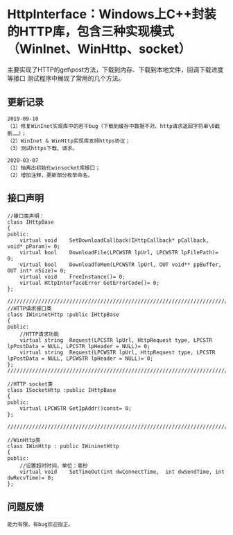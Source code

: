 # HttpInterface：Windows上C++封装的HTTP库，包含三种实现模式（WinInet、WinHttp、socket）  

主要实现了HTTP的get\post方法，下载到内存、下载到本地文件，回调下载进度等接口  测试程序中展现了常用的几个方法。 

## 更新记录
	2019-09-10
	（1）修复WinInet实现库中的若干bug（下载到缓存中数据不对、http请求返回字符串\0截断……）；
	（2）WinInet & WinHttp实现库支持https协议；
	（3）测试https下载、请求。

	2020-03-07
	（1）抽离出初始化winsocket库接口；
	（2）增加注释，更新部分枚举命名。


## 接口声明
	//接口类声明：  
	class IHttpBase  
	{  
	public:  
		virtual void	SetDownloadCallback(IHttpCallback* pCallback, void* pParam)= 0;  
		virtual bool	DownloadFile(LPCWSTR lpUrl, LPCWSTR lpFilePath)= 0;  
		virtual bool	DownloadToMem(LPCWSTR lpUrl, OUT void** ppBuffer, OUT int* nSize)= 0;
		virtual void	FreeInstance()= 0;
		virtual HttpInterfaceError GetErrorCode()= 0;
	};

	////////////////////////////////////////////////////////////////////////////////////
	//HTTP请求接口类
	class IWininetHttp :public IHttpBase
	{
	public:
		//HTTP请求功能
		virtual string	Request(LPCSTR lpUrl, HttpRequest type, LPCSTR lpPostData = NULL, LPCSTR lpHeader = NULL)= 0;
		virtual string	Request(LPCWSTR lpUrl, HttpRequest type, LPCSTR lpPostData = NULL, LPCWSTR lpHeader = NULL)= 0;
	};
	///////////////////////////////////////////////////////////////////////////////////////

	//HTTP socket类
	class ISocketHttp :public IHttpBase
	{
	public:
		virtual LPCWSTR	GetIpAddr()const= 0;
	};

	///////////////////////////////////////////////////////////////////////////////////////

	//WinHttp类
	class IWinHttp : public IWininetHttp
	{
	public:
		//设置超时时间，单位：毫秒
		virtual void	SetTimeOut(int dwConnectTime,  int dwSendTime, int dwRecvTime)= 0;	
	};
	
## 问题反馈
	能力有限，有bug欢迎指正。
